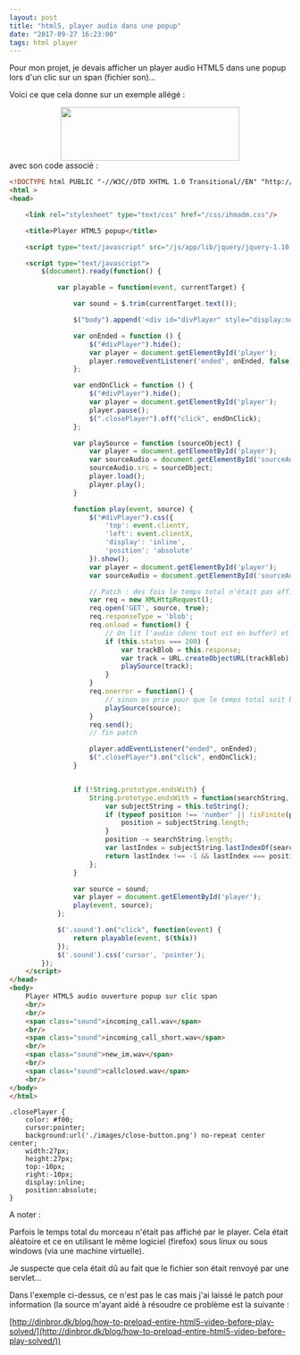 ```yaml
---
layout: post
title: "html5, player audio dans une popup"
date: "2017-09-27 16:23:00"
tags: html player
---
```

Pour mon projet, je devais afficher un player audio HTML5 dans une popup lors d'un clic sur un span (fichier son)...

Voici ce que cela donne sur un exemple allégé :

<div class="separator" style="clear: both; text-align: center;"><a href="https://2.bp.blogspot.com/-1MaXNndeqVo/WcuxhB4-FiI/AAAAAAAAD_Q/CDp5Y64RmgkWjb6eNjeqtmpzrkSCefOJwCLcBGAs/s1600/S%25C3%25A9lection_001.jpg" imageanchor="1" style="margin-left: 1em; margin-right: 1em;"><img border="0" data-original-height="83" data-original-width="278" height="96" src="https://2.bp.blogspot.com/-1MaXNndeqVo/WcuxhB4-FiI/AAAAAAAAD_Q/CDp5Y64RmgkWjb6eNjeqtmpzrkSCefOJwCLcBGAs/s320/S%25C3%25A9lection_001.jpg" width="320" /></a></div>
avec son code associé :


```html
<!DOCTYPE html PUBLIC "-//W3C//DTD XHTML 1.0 Transitional//EN" "http://www.w3.org/TR/xhtml1/DTD/xhtml1-transitional.dtd">
<html >
<head>

    <link rel="stylesheet" type="text/css" href="/css/ihmadm.css"/>

    <title>Player HTML5 popup</title>

    <script type="text/javascript" src="/js/app/lib/jquery/jquery-1.10.1.js"></script>

    <script type="text/javascript">
        $(document).ready(function() {

            var playable = function(event, currentTarget) {

                var sound = $.trim(currentTarget.text());

                $("body").append('<div id="divPlayer" style="display:none"><audio id="player" controls="controls"><source id="sourceAudio" src="">Your browser does not support the audio element.</audio><span class="closePlayer">&nbsp;</span></div>');

                var onEnded = function () {
                    $("#divPlayer").hide();
                    var player = document.getElementById('player');
                    player.removeEventListener('ended', onEnded, false);
                };

                var endOnClick = function () {
                    $("#divPlayer").hide();
                    var player = document.getElementById('player');
                    player.pause();
                    $(".closePlayer").off("click", endOnClick);
                };

                var playSource = function (sourceObject) {
                    var player = document.getElementById('player');
                    var sourceAudio = document.getElementById('sourceAudio');
                    sourceAudio.src = sourceObject;
                    player.load();
                    player.play();
                }

                function play(event, source) {
                    $("#divPlayer").css({
                        'top': event.clientY,
                        'left': event.clientX,
                        'display': 'inline',
                        'position': 'absolute'
                    }).show();
                    var player = document.getElementById('player');
                    var sourceAudio = document.getElementById('sourceAudio');

                    // Patch : des fois le temps total n'était pas affiché... (contenu renvoyé par une servlet)
                    var req = new XMLHttpRequest();
                    req.open('GET', source, true);
                    req.responseType = 'blob';
                    req.onload = function() {
                        // On lit l'audio (donc tout est en buffer) et on le positionne comme source
                        if (this.status === 200) {
                            var trackBlob = this.response;
                            var track = URL.createObjectURL(trackBlob);
                            playSource(track);
                        }
                    }
                    req.onerror = function() {
                        // sinon on prie pour que le temps total soit bien affiché...
                        playSource(source);
                    }
                    req.send();
                    // fin patch

                    player.addEventListener("ended", onEnded);
                    $(".closePlayer").on("click", endOnClick);
                }


                if (!String.prototype.endsWith) {
                    String.prototype.endsWith = function(searchString, position) {
                        var subjectString = this.toString();
                        if (typeof position !== 'number' || !isFinite(position) || Math.floor(position) !== position || position > subjectString.length) {
                            position = subjectString.length;
                        }
                        position -= searchString.length;
                        var lastIndex = subjectString.lastIndexOf(searchString, position);
                        return lastIndex !== -1 && lastIndex === position;
                    };
                }

                var source = sound;
                var player = document.getElementById('player');
                play(event, source);
            };

            $('.sound').on("click", function(event) {
                return playable(event, $(this))
            });
            $('.sound').css('cursor', 'pointer');
        });
    </script>
</head>
<body>
    Player HTML5 audio ouverture popup sur clic span
    <br/>
    <br/>
    <span class="sound">incoming_call.wav</span>
    <br/>
    <span class="sound">incoming_call_short.wav</span>
    <br/>
    <span class="sound">new_im.wav</span>
    <br/>
    <span class="sound">callclosed.wav</span>
    <br/>
</body>
</html>
```

```
.closePlayer {
    color: #f00;
    cursor:pointer;
    background:url('./images/close-button.png') no-repeat center center;
    width:27px;
    height:27px;
    top:-10px;
    right:-10px;
    display:inline;
    position:absolute;
}
```

A noter :

Parfois le temps total du morceau n'était pas affiché par le player. Cela était aléatoire et ce en utilisant le même logiciel (firefox) sous linux ou sous windows (via une machine virtuelle).

Je suspecte que cela était dû au fait que le fichier son était renvoyé par une servlet...

Dans l'exemple ci-dessus, ce n'est pas le cas mais j'ai laissé le patch pour information (la source m'ayant aidé à résoudre ce problème est la suivante : 

[http://dinbror.dk/blog/how-to-preload-entire-html5-video-before-play-solved/](http://dinbror.dk/blog/how-to-preload-entire-html5-video-before-play-solved/))




